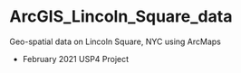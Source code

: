 # ArcGIS_Lincoln_Square_data
Geo-spatial data on Lincoln Square, NYC using ArcMaps

* February 2021 USP4 Project
